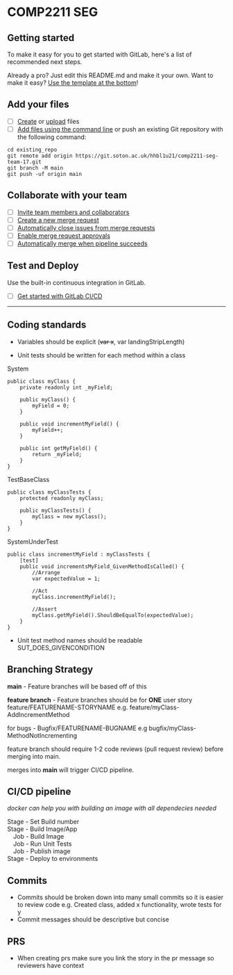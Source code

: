 # COMP2211 SEG

## Getting started

To make it easy for you to get started with GitLab, here's a list of recommended next steps.

Already a pro? Just edit this README.md and make it your own. Want to make it easy? [Use the template at the bottom](#editing-this-readme)!

## Add your files

- [ ] [Create](https://docs.gitlab.com/ee/user/project/repository/web_editor.html#create-a-file) or [upload](https://docs.gitlab.com/ee/user/project/repository/web_editor.html#upload-a-file) files
- [ ] [Add files using the command line](https://docs.gitlab.com/ee/gitlab-basics/add-file.html#add-a-file-using-the-command-line) or push an existing Git repository with the following command:

```
cd existing_repo
git remote add origin https://git.soton.ac.uk/hhbl1u21/comp2211-seg-team-17.git
git branch -M main
git push -uf origin main
```

## Collaborate with your team

- [ ] [Invite team members and collaborators](https://docs.gitlab.com/ee/user/project/members/)
- [ ] [Create a new merge request](https://docs.gitlab.com/ee/user/project/merge_requests/creating_merge_requests.html)
- [ ] [Automatically close issues from merge requests](https://docs.gitlab.com/ee/user/project/issues/managing_issues.html#closing-issues-automatically)
- [ ] [Enable merge request approvals](https://docs.gitlab.com/ee/user/project/merge_requests/approvals/)
- [ ] [Automatically merge when pipeline succeeds](https://docs.gitlab.com/ee/user/project/merge_requests/merge_when_pipeline_succeeds.html)

## Test and Deploy

Use the built-in continuous integration in GitLab.

- [ ] [Get started with GitLab CI/CD](https://docs.gitlab.com/ee/ci/quick_start/index.html)

***

## Coding standards
- Variables should be explicit (~~var x~~, var landingStripLength)

- Unit tests should be written for each method within a class 

System
```
public class myClass {
    private readonly int _myField;

    public myClass() {
        myField = 0;
    }

    public void incrementMyField() {
        myField++;
    }

    public int getMyField() {
        return _myField;
    }
}
```

TestBaseClass
```
public class myClassTests {
    protected readonly myClass;

    public myClassTests() {
        myClass = new myClass();
    }
}
```

SystemUnderTest
```
public class incrementMyField : myClassTests {
    [test]
    public void incrementsMyField_GivenMethodIsCalled() {
        //Arrange
        var expectedValue = 1;

        //Act
        myClass.incrementMyField();

        //Assert
        myClass.getMyField().ShouldBeEqualTo(expectedValue);
    }
}
```

- Unit test method names should be readable SUT_DOES_GIVENCONDITION

## Branching Strategy
**main** - Feature branches will be based off of this

**feature branch** - Feature branches should be for **ONE** user story feature/FEATURENAME-STORYNAME
e.g. feature/myClass-AddIncrementMethod

for bugs - Bugfix/FEATURENAME-BUGNAME
e.g bugfix/myClass-MethodNotIncrementing

feature branch should require 1-2 code reviews (pull request review) before merging into main.

merges into **main** will trigger CI/CD pipeline.

## CI/CD pipeline
*docker can help you with building an image with all dependecies needed*

Stage - Set Build number  
Stage - Build Image/App  
&emsp;Job - Build Image  
&emsp;Job - Run Unit Tests  
&emsp;Job - Publish image  
Stage - Deploy to environments

## Commits
- Commits should be broken down into many small commits so it is easier to review code e.g. Created class, added x functionality, wrote tests for y
- Commit messages should be descriptive but concise

## PRS
- When creating prs make sure you link the story in the pr message so reviewers have context

